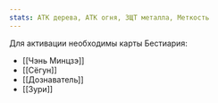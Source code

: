 ```yaml
---
stats: АТК дерева, АТК огня, ЗЩТ металла, Меткость
---
```

Для активации необходимы карты Бестиария:
- [[Чэнь Минцзэ]]
- [[Сёгун]]
- [[Дознаватель]]
- [[Зури]]